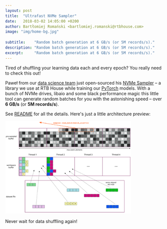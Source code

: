 ```yaml
---
layout: post
title:  "Ultrafast NVMe Sampler"
date:   2018-03-02 14:05:00 +0200
author: Bartłomiej Romański <bartlomiej.romanski@rtbhouse.com>
image: "img/home-bg.jpg"

subtitle:    "Random batch generation at 6 GB/s (or 5M records/s)."
description: "Random batch generation at 6 GB/s (or 5M records/s)."
excerpt:     "Random batch generation at 6 GB/s (or 5M records/s)."
---
```


Tired of shuffling your learning data each and every epoch? You really need to check this out!

Paweł from our <a href="/jobs/">data science team</a> just open-sourced his <a href="https://github.com/RTBHOUSE/nvme_sampler">NVMe Sampler</a> – a library we use at RTB House while training our <a href="http://pytorch.org/">PyTorch</a> models. With a bunch of NVMe drives, libaio and some black performance magic this little tool can generate random batches for you with the astonishing speed – over **6 GB/s** (or **5M records/s**).

See <a href="https://github.com/RTBHOUSE/nvme_sampler">README</a> for all the details. Here's just a little architecture preview:

<img src="/img/sampler.svg" style="width: 80%">

Never wait for data shuffling again!

